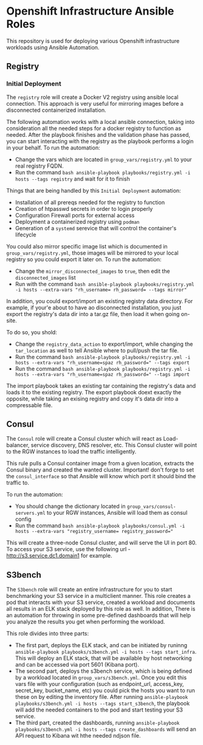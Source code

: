 # Openshift Infrastructure Ansible Roles 

This repository is used for deploying various Openshift infrastructure workloads using Ansible Automation.

## Registry 

### Initial Deployment 

The `registry` role will create a Docker V2 registry using ansible local connection. This approach is very useful for mirroring images before a disconnected containerized installation.

The following automation works with a local ansible connection, taking into consideration all the needed steps for a docker registry to function as needed. After the playbook finishes and the validation phase has passed, you can start interacting with the registry as the playbook performs a login in your behalf.
To run the automation:

* Change the vars which are located in `group_vars/registry.yml` to your real registry FQDN. 
* Run the command ```bash ansible-playbook playbooks/registry.yml -i hosts --tags registry``` and wait for it to finish

Things that are being handled by this `Initial Deployment` automation:
* Installation of all prereqs needed for the registry to function 
* Creation of htpasswd secrets in order to login properly 
* Configuration Firewall ports for external access
* Deployment a containerized registry using `podman` 
* Generation of a `systemd` serevice that will control the container's lifecycle

You could also mirror specific image list which is documented in `group_vars/registry.yml`, those images will be mirrored to your local registry so you could export it later on. 
To run the automation: 

* Change the `mirror_disconnected_images` to `true`, then edit the `disconnected_images` list
* Run with the command ```bash ansible-playbook playbooks/registry.yml -i hosts --extra-vars "rh_username= rh_password= --tags mirror"```

In addition, you could export/import an existing registry data directory. For example, if your'e about to have ao disconnected installation, you just export the registry's data dir into a tar.gz file, then load it when going on-site. 

To do so, you shold: 

* Change the `registry_data_action` to export/import, while changing the `tar_location` as well to tell Ansible where to pull/push the tar file. 
* Run the command ```bash ansible-playbook playbooks/registry.yml -i hosts --extra-vars "rh_username=spaz rh_password=" --tags export```
* Run the command ```bash ansible-playbook playbooks/registry.yml -i hosts --extra-vars "rh_username=spaz rh_password=" --tags import```

The import playbook takes an existing tar containing the registry's data and loads it to the existing registry. 
The export playbook doext exactly the opposite, while taking an exising registry and copy it's data dir into a compressable file. 

## Consul 

The `Consul` role will create a Consul cluster which will react as Load-balancer, service discovery, DNS resolver, etc. This Consul cluster will point to the RGW instances to load the traffic intelligently. 

This rule pulls a Consul container image from a given location, extracts the Consul binary and created the wanted cluster.
Important! don't forge to set the `consul_interface` so that Ansible will know which port it should bind the traffic to. 

To run the automation: 

* You should change the dictionary located in `group_vars/consul-servers.yml` to your RGW instances, Ansible will load them as consul config
* Run the command ```bash ansible-playbook playbooks/consul.yml -i hosts --extra-vars "registry_username= registry_password="``` 

This will create a three-node Consul cluster, and will serve the UI in port 80. To access your S3 service, use the following url - http://s3.service.dc1.domain1 for example.  

## S3bench 

The `S3bench` role will create an entire infrastructure for you to start benchmarking your S3 service in a multiclient manner. This role creates a pod that interacts with your S3 service, created a workload and documents all results in an ELK stack deployed by this role as well. In addition, There is an automation for throwing in some pre-defined dashboards that will help you analyze the results you get when performing the workload. 

This role divides into three parts: 

* The first part, deploys the ELK stack, and can be initiated by runinng `ansible-playbook playbooks/s3bench.yml -i hosts --tags start_infra`. This will deploy an ELK stack, that will be available by host networking and can be accessed via port 5601 (Kibana port). 
* The second part, deploys the s3bench service, which is being defined by a workload located in `group_vars/s3bench.yml`. Once you edit this vars file with your configuration (such as endpoint_url, access_key, secret_key, bucket_name, etc) you could pick the hosts you want to run these on by editing the inventory file. After running `ansible-playbook playbooks/s3bench.yml -i hosts --tags start_s3bench`, the playbook will add the needed containers to the pod and start testing your S3 service. 
* The third part, created the dashboards, running `ansible-playbook playbooks/s3bench.yml -i hosts --tags create_dashboards` will send an API request to Kibana wit hthe needed ndjson file. 

